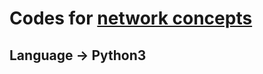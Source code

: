 # Codes for [network concepts](https://beej.us/guide/bgnet0/html/split/index.html)

## Language -> Python3
